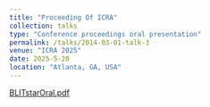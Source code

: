 ```yaml
---
title: "Proceeding Of ICRA"
collection: talks
type: "Conference proceedings oral presentation"
permalink: /talks/2014-03-01-talk-3
venue: "ICRA 2025"
date: 2025-5-20
location: "Atlanta, GA, USA"
---
```

[BLITstarOral.pdf](https://youtu.be/9bctMp6n3ss?si=IjPo_AWcLjt9W77l)

